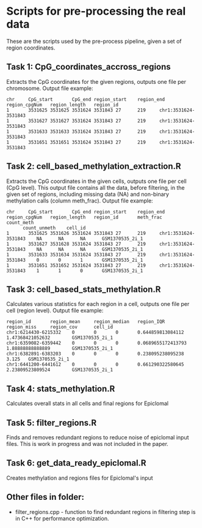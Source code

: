 # Scripts for pre-processing the real data
These are the scripts used by the pre-process pipeline, given a set of region coordinates. 

## Task 1: CpG_coordinates_accross_regions
Extracts the CpG coordinates for the given regions, outputs one file per chromosome.
Output file example:
```
chr     CpG_start       CpG_end region_start    region_end      region_cpgNum   region_length   region_id
1       3531625 3531625 3531624 3531843 27      219     chr1:3531624-3531843
1       3531627 3531627 3531624 3531843 27      219     chr1:3531624-3531843
1       3531633 3531633 3531624 3531843 27      219     chr1:3531624-3531843
1       3531651 3531651 3531624 3531843 27      219     chr1:3531624-3531843
```

## Task 2: cell_based_methylation_extraction.R
Extracts the CpG coordinates in the given cells, outputs one file per cell (CpG level).
This output file contains all the data, before filtering, in the given set of regions, including missing data (NA) and non-binary methylation calls (column meth_frac). Output file example:
```
chr     CpG_start       CpG_end region_start    region_end      region_cpgNum   region_length   region_id       meth_frac       count_meth
      count_unmeth    cell_id
1       3531625 3531626 3531624 3531843 27      219     chr1:3531624-3531843    NA      NA      NA      GSM1370535_2i_1
1       3531627 3531628 3531624 3531843 27      219     chr1:3531624-3531843    NA      NA      NA      GSM1370535_2i_1
1       3531633 3531634 3531624 3531843 27      219     chr1:3531624-3531843    0       0       1       GSM1370535_2i_1
1       3531651 3531652 3531624 3531843 27      219     chr1:3531624-3531843    1       1       0       GSM1370535_2i_1
```

## Task 3: cell_based_stats_methylation.R
Calculates various statistics for each region in a cell, outputs one file per cell (region level). Output file example:
```
region_id       region_mean     region_median   region_IQR      region_miss     region_cov      cell_id
chr1:6214430-6215332    0       0       0       0.644859813084112       1.47368421052632        GSM1370535_2i_1
chr1:6359082-6359442    0       0       0       0.0689655172413793      1.88888888888889        GSM1370535_2i_1
chr1:6382891-6383203    0       0       0       0.238095238095238       3.125   GSM1370535_2i_1
chr1:6441200-6441612    0       0       0       0.661290322580645       2.23809523809524        GSM1370535_2i_1
```

## Task 4: stats_methylation.R
Calculates overall stats in all cells and final regions for Epiclomal

## Task 5: filter_regions.R
Finds and removes redundant regions to reduce noise of epiclomal input files. This is work in progress and was not included in the paper.

## Task 6: get_data_ready_epiclomal.R 
Creates methylation and regions files for Epiclomal's input

## Other files in folder:
- filter_regions.cpp - function to find redundant regions in filtering step is in C++ for performance optimization.